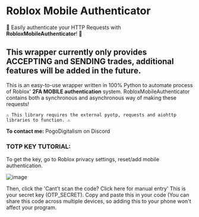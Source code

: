 
# Roblox Mobile Authenticator


🎉 Easily authenticate your HTTP Requests with **RobloxMobileAuthenticator**! 🎉


## This wrapper currently only provides ACCEPTING and SENDING trades, additional features will be added in the future.
This is an easy-to-use wrapper written in 100% Python to automate process of Roblox' **2FA MOBILE authentication** system.
RobloxMobileAuthenticator contains both a synchronous and asynchronous way of making these requests!


    ⚠️ This library requires the external pyotp, requests and aiohttp libraries to function. ⚠️

**To contact me:**
PogoDigitalism on Discord


### TOTP KEY TUTORIAL:
To get the key, go to Roblox privacy settings, reset/add mobile authentication.

![image](https://github.com/PogoDigitalism/RobloxTradeAuthenticator/assets/107322523/2a448f61-3781-475e-880f-ed3a7cfc95c9)

Then, click the 'Cant't scan the code? Click here for manual entry'
This is your secret key (OTP_SECRET). Copy and paste this in your code (You can share this code across multiple devices, so adding this to your phone won't affect your program.
